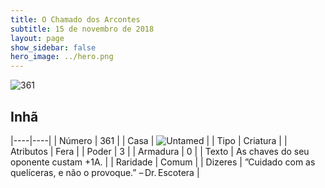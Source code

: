 ```yaml
---
title: O Chamado dos Arcontes
subtitle: 15 de novembro de 2018
layout: page
show_sidebar: false
hero_image: ../hero.png
---
```


![361](https://cdn.keyforgegame.com/media/card_front/pt/341_361_WHJM9F6QF2MF_pt.png)

## Inhã

|----|----|
| Número | 361 |
| Casa | ![Untamed](https://archonarcana.com/images/thumb/b/bd/Untamed.png/22px-Untamed.png "Indomados") |
| Tipo | Criatura |
| Atributos | Fera |
| Poder | 3 |
| Armadura | 0 |
| Texto | As chaves do seu oponente custam +1A. |
| Raridade | Comum |
| Dizeres | ”Cuidado com as quelíceras, e não o provoque.” – Dr. Escotera |
